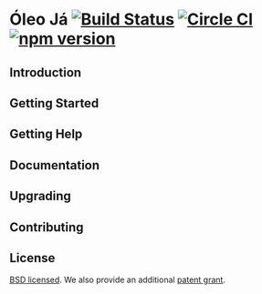# Óleo Já [![Build Status](https://travis-ci.org/facebook/react-native.svg?branch=master)](https://travis-ci.org/facebook/react-native) [![Circle CI](https://circleci.com/gh/facebook/react-native.svg?style=svg)](https://circleci.com/gh/facebook/react-native) [![npm version](https://badge.fury.io/js/react-native.svg)](http://badge.fury.io/js/react-native)

## Introduction

## Getting Started

## Getting Help

## Documentation

## Upgrading

## Contributing

## License

[BSD licensed](./LICENSE). We also provide an additional [patent grant](./PATENTS).